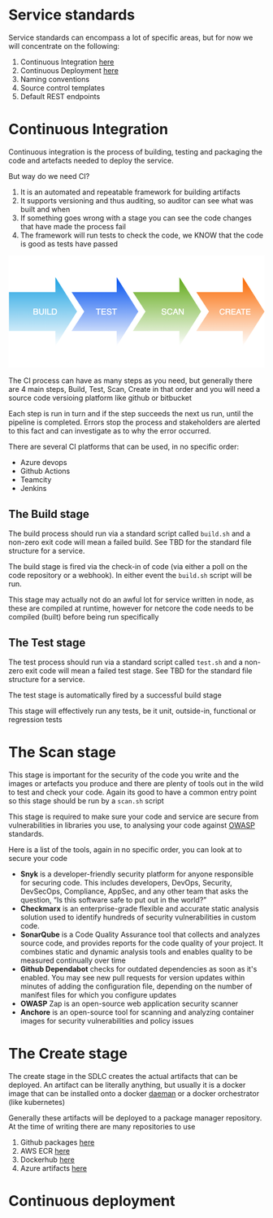 # Service standards

Service standards can encompass a lot of specific areas, but for now we will concentrate
on the following:
1. Continuous Integration [here](#continuous-integration)
2. Continuous Deployment [here](#continuous-deployment)
3. Naming conventions
4. Source control templates 
5. Default REST endpoints

# Continuous Integration

Continuous integration is the process of building, testing and packaging the code
and artefacts needed to deploy the service.

But way do we need CI?

1. It is an automated and repeatable framework for building artifacts 
2. It supports versioning and thus auditing, so auditor can see what was built and when
3. If something goes wrong with a stage you can see the code changes that have
made the process fail
4. The framework will run tests to check the code, we KNOW that the code is good as tests have passed

![CI process](../../../assets/CI.png)

The CI process can have as many steps as you need, but generally there are 4
main steps, Build, Test, Scan, Create in that order and you will need a source code versioing
platform like github or bitbucket

Each step is run in turn and if the step succeeds the next us run, until the pipeline
is completed. Errors stop the process and stakeholders are alerted to this fact and
can investigate as to why the error occurred.

There are several CI platforms that can be used, in no specific order:
- Azure devops
- Github Actions
- Teamcity
- Jenkins

## The Build stage

The build process should run via a standard script called `build.sh` and a non-zero exit code
will mean a failed build. See TBD for the standard file structure for a service.

The build stage is fired via the check-in of code (via either a poll on the code
repository or a webhook). In either event the `build.sh` script will be run.

This stage may actually not do an awful lot for service written in node, as these are compiled 
at runtime, however for netcore the code needs to be compiled (built) before being run specifically

## The Test stage

The test process should run via a standard script called `test.sh` and a non-zero exit code
will mean a failed test stage. See TBD for the standard file structure for a service.

The test stage is automatically fired by a successful build stage

This stage will effectively run any tests, be it unit, outside-in, functional or regression tests

# The Scan stage

This stage is important for the security of the code you write and the images or artefacts you produce
and there are plenty of tools out in the wild to test and check your code.
Again its good to have a common entry point so this stage should be run by a `scan.sh` script

This stage is required to make sure your code and service are secure from vulnerabilities
in libraries you use, to analysing your code against [OWASP](https://owasp.org/www-project-top-ten/) standards. 

Here is a list of the tools, again in no specific order, you can look at to secure your code

- **Snyk** is a developer-friendly security platform for anyone responsible for securing code. This includes developers, DevOps, Security, DevSecOps, Compliance, AppSec, and any other team that asks the question, “Is this software safe to put out in the world?”
- **Checkmarx** is an enterprise-grade flexible and accurate static analysis solution used to identify hundreds of security vulnerabilities in custom code.
- **SonarQube** is a Code Quality Assurance tool that collects and analyzes source code, and provides reports for the code quality of your project. It combines static and dynamic analysis tools and enables quality to be measured continually over time
- **Github Dependabot** checks for outdated dependencies as soon as it's enabled. You may see new pull requests for version updates within minutes of adding the configuration file, depending on the number of manifest files for which you configure updates
- **OWASP** Zap is an open-source web application security scanner
- **Anchore** is an open-source tool for scanning and analyzing container images for security vulnerabilities and policy issues

# The Create stage

The create stage in the SDLC creates the actual artifacts that can be deployed. An 
artifact can be literally anything, but usually it is a docker image that can be 
installed onto a docker [daeman](https://dockerlabs.collabnix.com/beginners/components/daemon/#:~:text=The%20Docker%20daemon%20is%20a,on%20MacOS%20and%20Windows%20too.) or a docker orchestrator (like kubernetes)

Generally these artifacts will be deployed to a package manager repository. At the time 
of writing there are many repositories to use

1. Github packages [here](https://github.com/features/packages)
2. AWS ECR [here](https://aws.amazon.com/ecr/)
3. Dockerhub [here](https://hub.docker.com/)
4. Azure artifacts [here](https://azure.microsoft.com/en-us/services/devops/artifacts/)

# Continuous deployment
